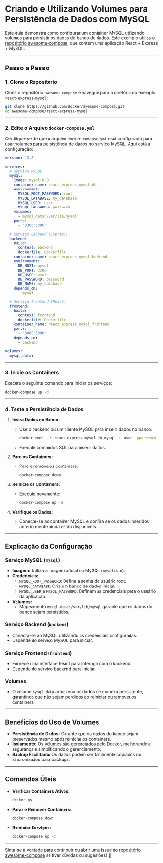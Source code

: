 # Criando e Utilizando Volumes para Persistência de Dados com MySQL

Este guia demonstra como configurar um container MySQL utilizando volumes para persistir os dados do banco de dados. Este exemplo utiliza o [repositório awesome-compose](https://github.com/docker/awesome-compose/tree/master/react-express-mysql), que contém uma aplicação React + Express + MySQL.

---

## **Passo a Passo**

### **1. Clone o Repositório**

Clone o repositório `awesome-compose` e navegue para o diretório do exemplo `react-express-mysql`:

```bash
git clone https://github.com/docker/awesome-compose.git
cd awesome-compose/react-express-mysql
```

---

### **2. Edite o Arquivo `docker-compose.yml`**

Certifique-se de que o arquivo `docker-compose.yml` está configurado para usar volumes para persistência de dados no serviço MySQL. Aqui está a configuração:

```yaml
version: '3.8'

services:
  # Serviço MySQL
  mysql:
    image: mysql:8.0
    container_name: react_express_mysql_db
    environment:
      MYSQL_ROOT_PASSWORD: root
      MYSQL_DATABASE: my_database
      MYSQL_USER: user
      MYSQL_PASSWORD: password
    volumes:
      - mysql_data:/var/lib/mysql
    ports:
      - "3306:3306"

  # Serviço Backend (Express)
  backend:
    build:
      context: backend
      dockerfile: Dockerfile
    container_name: react_express_mysql_backend
    environment:
      DB_HOST: mysql
      DB_PORT: 3306
      DB_USER: user
      DB_PASSWORD: password
      DB_NAME: my_database
    depends_on:
      - mysql

  # Serviço Frontend (React)
  frontend:
    build:
      context: frontend
      dockerfile: Dockerfile
    container_name: react_express_mysql_frontend
    ports:
      - "3000:3000"
    depends_on:
      - backend

volumes:
  mysql_data:
```

---

### **3. Inicie os Containers**

Execute o seguinte comando para iniciar os serviços:

```bash
docker-compose up -d
```

---

### **4. Teste a Persistência de Dados**

1. **Insira Dados no Banco:**
   - Use o backend ou um cliente MySQL para inserir dados no banco:
     ```bash
     docker exec -it react_express_mysql_db mysql -u user -ppassword my_database
     ```
   - Execute comandos SQL para inserir dados.

2. **Pare os Containers:**
   - Pare e remova os containers:
     ```bash
     docker-compose down
     ```

3. **Reinicie os Containers:**
   - Execute novamente:
     ```bash
     docker-compose up -d
     ```

4. **Verifique os Dados:**
   - Conecte-se ao container MySQL e confira se os dados inseridos anteriormente ainda estão disponíveis.

---

## **Explicação da Configuração**

### **Serviço MySQL (`mysql`)**
- **Imagem:** Utiliza a imagem oficial do MySQL (`mysql:8.0`).
- **Credenciais:**
  - `MYSQL_ROOT_PASSWORD`: Define a senha do usuário root.
  - `MYSQL_DATABASE`: Cria um banco de dados inicial.
  - `MYSQL_USER` e `MYSQL_PASSWORD`: Definem as credenciais para o usuário da aplicação.
- **Volumes:**
  - Mapeamento `mysql_data:/var/lib/mysql` garante que os dados do banco sejam persistidos.

### **Serviço Backend (`backend`)**
- Conecta-se ao MySQL utilizando as credenciais configuradas.
- Depende do serviço MySQL para iniciar.

### **Serviço Frontend (`frontend`)**
- Fornece uma interface React para interagir com o backend.
- Depende do serviço backend para iniciar.

### **Volumes**
- O volume `mysql_data` armazena os dados de maneira persistente, garantindo que não sejam perdidos ao reiniciar ou remover os containers.

---

## **Benefícios do Uso de Volumes**
- **Persistência de Dados:** Garante que os dados do banco sejam preservados mesmo após reiniciar os containers.
- **Isolamento:** Os volumes são gerenciados pelo Docker, melhorando a segurança e simplificando o gerenciamento.
- **Backup Facilitado:** Os dados podem ser facilmente copiados ou sincronizados para backups.

---

## **Comandos Úteis**

- **Verificar Containers Ativos:**
  ```bash
  docker ps
  ```

- **Parar e Remover Containers:**
  ```bash
  docker-compose down
  ```

- **Reiniciar Serviços:**
  ```bash
  docker-compose up -d
  ```

---

Sinta-se à vontade para contribuir ou abrir uma issue no [repositório awesome-compose](https://github.com/docker/awesome-compose) se tiver dúvidas ou sugestões! 🚀
